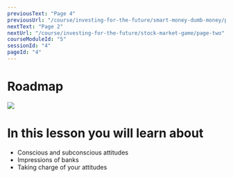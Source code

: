 ```yaml
---
previousText: "Page 4"
previousUrl: "/course/investing-for-the-future/smart-money-dumb-money/page-four"
nextText: "Page 2"
nextUrl: "/course/investing-for-the-future/stock-market-game/page-two"
courseModuleId: "5"
sessionId: "4"
pageId: "4"
---
```



# Roadmap

<img src="/assets/img/roadmap.png" />

# In this lesson you will learn about

- Conscious and subconscious attitudes
- Impressions of banks
- Taking charge of your attitudes